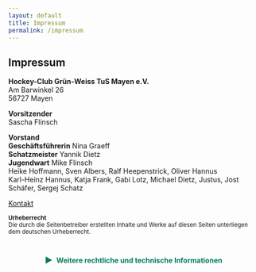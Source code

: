 ```yaml
---
layout: default
title: Impressum
permalink: /impressum
---
```


## Impressum

**Hockey-Club Grün-Weiss TuS Mayen e.V.**  
Am Barwinkel 26  
56727 Mayen  

**Vorsitzender**  
Sascha Flinsch

**Vorstand**  
**Geschäftsführerin** Nina Graeff    
**Schatzmeister**  Yannik Dietz   
**Jugendwart** Mike Flinsch  
Heike Hoffmann, Sven Albers, Ralf Heepenstrick, Oliver Hannus  
Karl-Heinz Hannus, Katja Frank, Gabi Lotz, Michael Dietz, Justus, Jost Schäfer, Sergej Schatz  

<span class="email-highlight"><a href="mailto:info@test-domain.de">Kontakt</a></span>  
<small>  
**Urheberrecht**  
Die durch die Seitenbetreiber erstellten Inhalte und Werke auf diesen Seiten unterliegen dem deutschen Urheberrecht.
</small> 

<div class="collapsible-container">
    <div class="collapsible-header" onclick="toggleCollapsible()">
        <span class="arrow">&#9654;</span> Weitere rechtliche und technische Informationen
    </div>
    <div class="collapsible-content">
        <small>  
        <strong>Registereintrag</strong><br> 
        Eingetragen im Vereinsregister beim Amtsgericht XY unter VR ____
        </small><br>
        <small>  
        <strong>Haftung für Inhalte</strong><br> 
        Die Inhalte unserer Seiten wurden mit größter Sorgfalt erstellt. Für die Richtigkeit,  
        Vollständigkeit und Aktualität der Inhalte können wir jedoch keine Gewähr übernehmen.  
        </small><br>
        <small>  
        <strong>Haftung für Links</strong><br>
        Unsere Website enthält Links zu externen Webseiten Dritter, auf deren Inhalte wir keinen Einfluss haben.  
        Deshalb können wir für diese fremden Inhalte auch keine Gewähr übernehmen.  
        </small>  
    </div>
</div>

<script>
    function toggleCollapsible() {
        let content = document.querySelector('.collapsible-content');
        let arrow = document.querySelector('.arrow');
        
        if (content.style.display === "block") {
            content.style.display = "none";
            arrow.innerHTML = "&#9654;"; // Pfeil nach rechts
        } else {
            content.style.display = "block";
            arrow.innerHTML = "&#9660;"; // Pfeil nach unten
        }
    }
</script>

<style>
    .collapsible-container {
        margin-top: 20px;
        border: 1px solid #ccc;
        border-radius: 5px;
        padding: 10px;
        /*background-color: #f9f9f9;*/
border: none; /* Entfernt den Rahmen */
    }

    .collapsible-header {
        font-weight: bold;
        color: #007b5f;
        cursor: pointer;
        display: flex;
        align-items: center;
        justify-content: center; /* Zentriert den Text und den Pfeil */
        text-align: center;
        padding: 10px 0;
        
    }

    .arrow {
        font-size: 16px;
        margin-right: 8px;
        transition: transform 0.2s;
    }

    .collapsible-content {
      display: none;
      padding: 10px;
      font-size: 14px; /* Falls zu groß, kannst du es kleiner setzen */
      color: gray; /* Farbe von der Website erben */
    }
</style>

